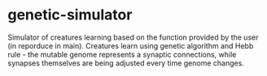 # genetic-simulator

Simulator of creatures learning based on the function provided by the user (in reporduce in main).
Creatures learn using genetic algorithm and Hebb rule - the mutable genome represents a synaptic connections, while synapses themselves are being adjusted every time genome changes.
